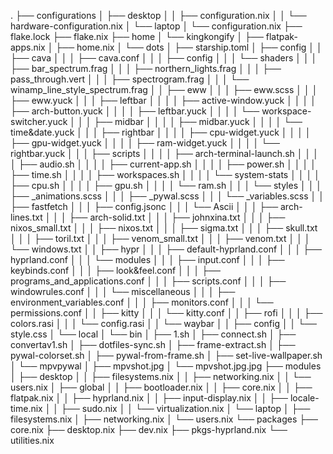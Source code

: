.
├── configurations
│   ├── desktop
│   │   ├── configuration.nix
│   │   └── hardware-configuration.nix
│   └── laptop
│       └── configuration.nix
├── flake.lock
├── flake.nix
├── home
│   └── kingkongify
│       ├── flatpak-apps.nix
│       ├── home.nix
│       └── dots
│           ├── starship.toml
│           ├── config
│           │   ├── cava
│           │   │   ├── cava.conf
│           │   │   ├── config
│           │   │   └── shaders
│           │   │       ├── bar_spectrum.frag
│           │   │       ├── northern_lights.frag
│           │   │       ├── pass_through.vert
│           │   │       ├── spectrogram.frag
│           │   │       └── winamp_line_style_spectrum.frag
│           │   ├── eww
│           │   │   ├── eww.scss
│           │   │   ├── eww.yuck
│           │   │   ├── leftbar
│           │   │   │   ├── active-window.yuck
│           │   │   │   ├── arch-button.yuck
│           │   │   │   ├── leftbar.yuck
│           │   │   │   └── workspace-switcher.yuck
│           │   │   ├── midbar
│           │   │   │   ├── midbar.yuck
│           │   │   │   └── time&date.yuck
│           │   │   ├── rightbar
│           │   │   │   ├── cpu-widget.yuck
│           │   │   │   ├── gpu-widget.yuck
│           │   │   │   ├── ram-widget.yuck
│           │   │   │   └── rightbar.yuck
│           │   │   ├── scripts
│           │   │   │   ├── arch-terminal-launch.sh
│           │   │   │   ├── audio.sh
│           │   │   │   ├── current-app.sh
│           │   │   │   ├── power.sh
│           │   │   │   ├── time.sh
│           │   │   │   ├── workspaces.sh
│           │   │   │   └── system-stats
│           │   │   │       ├── cpu.sh
│           │   │   │       ├── gpu.sh
│           │   │   │       └── ram.sh
│           │   │   └── styles
│           │   │       ├── _animations.scss
│           │   │       ├── _pywal.scss
│           │   │       └── _variables.scss
│           │   ├── fastfetch
│           │   │   ├── config.jsonc
│           │   │   └── Ascii
│           │   │       ├── arch-lines.txt
│           │   │       ├── arch-solid.txt
│           │   │       ├── johnxina.txt
│           │   │       ├── nixos_small.txt
│           │   │       ├── nixos.txt
│           │   │       ├── sigma.txt
│           │   │       ├── skull.txt
│           │   │       ├── toril.txt
│           │   │       ├── venom_small.txt
│           │   │       ├── venom.txt
│           │   │       └── windows.txt
│           │   ├── hypr
│           │   │   ├── default-hyprland.conf
│           │   │   ├── hyprland.conf
│           │   │   └── modules
│           │   │       ├── input.conf
│           │   │       ├── keybinds.conf
│           │   │       ├── look&feel.conf
│           │   │       ├── programs_and_applications.conf
│           │   │       ├── scripts.conf
│           │   │       ├── windowrules.conf
│           │   │       └── miscellaneous
│           │   │           ├── environment_variables.conf
│           │   │           ├── monitors.conf
│           │   │           └── permissions.conf
│           │   ├── kitty
│           │   │   └── kitty.conf
│           │   ├── rofi
│           │   │   ├── colors.rasi
│           │   │   └── config.rasi
│           │   └── waybar
│           │       ├── config
│           │       └── style.css
│           └── local
│               └── bin
│                   ├── 1.sh
│                   ├── connect.sh
│                   ├── convertav1.sh
│                   ├── dotfiles-sync.sh
│                   ├── frame-extract.sh
│                   ├── pywal-colorset.sh
│                   ├── pywal-from-frame.sh
│                   ├── set-live-wallpaper.sh
│                   └── mpvpywal
│                       ├── mpvshot.jpg
│                       └── mpvshot.jpg.jpg
├── modules
│   ├── desktop
│   │   ├── filesystems.nix
│   │   ├── networking.nix
│   │   └── users.nix
│   ├── global
│   │   ├── bootloader.nix
│   │   ├── core.nix
│   │   ├── flatpak.nix
│   │   ├── hyprland.nix
│   │   ├── input-display.nix
│   │   ├── locale-time.nix
│   │   ├── sudo.nix
│   │   └── virtualization.nix
│   └── laptop
│       ├── filesystems.nix
│       ├── networking.nix
│       └── users.nix
└── packages
    ├── core.nix
    ├── desktop.nix
    ├── dev.nix
    ├── pkgs-hyprland.nix
    └── utilities.nix
